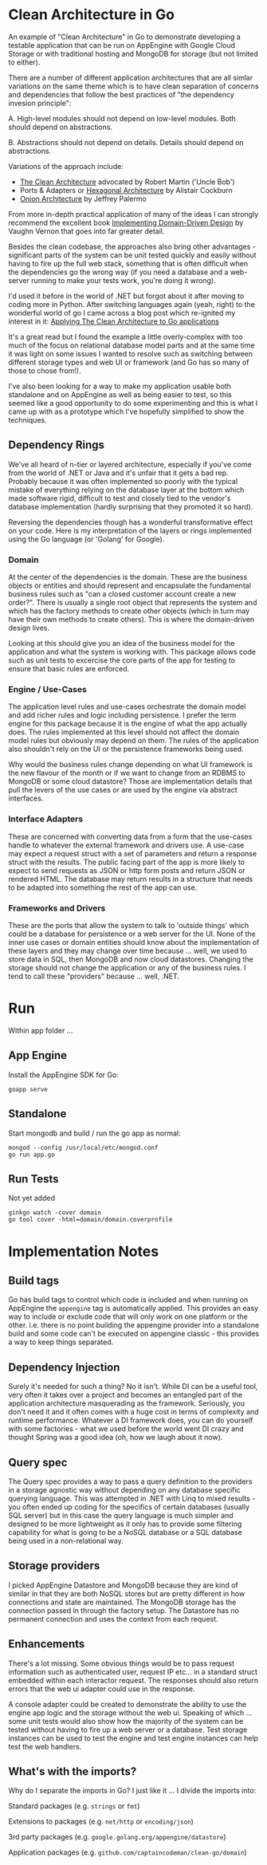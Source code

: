 # Clean Architecture in Go
An example of "Clean Architecture" in Go to demonstrate developing a testable
application that can be run on AppEngine with Google Cloud Storage or with 
traditional hosting and MongoDB for storage (but not limited to either).

There are a number of different application architectures that are all simlar
variations on the same theme which is to have clean separation of concerns and 
dependencies that follow the best practices of "the dependency invesion principle":

A. High-level modules should not depend on low-level modules. Both should depend on abstractions.

B. Abstractions should not depend on details. Details should depend on abstractions.

Variations of the approach include:

* [The Clean Architecture](https://blog.8thlight.com/uncle-bob/2012/08/13/the-clean-architecture.html) advocated by Robert Martin ('Uncle Bob')
* Ports & Adapters or [Hexagonal Architecture](http://alistair.cockburn.us/Hexagonal+architecture) by Alistair Cockburn
* [Onion Architecture](http://jeffreypalermo.com/blog/the-onion-architecture-part-1/) by Jeffrey Palermo

From more in-depth practical application of many of the ideas I can strongly 
recommend the excellent book [Implementing Domain-Driven Design](http://www.amazon.com/Implementing-Domain-Driven-Design-Vaughn-Vernon/dp/0321834577)
by Vaughn Vernon that goes into far greater detail.

Besides the clean codebase, the approaches also bring other advantages - significant
parts of the system can be unit tested quickly and easily without having to fire 
up the full web stack, something that is often difficult when the dependencies 
go the wrong way (if you need a database and a web-server running to make your 
tests work, you're doing it wrong).

I'd used it before in the world of .NET but forgot about it after moving to coding
more in Python. After switching languages again (yeah, right) to the wonderful 
world of go I came across a blog post which re-ignited my interest in it:
[Applying The Clean Architecture to Go applications](http://manuel.kiessling.net/2012/09/28/applying-the-clean-architecture-to-go-applications/)

It's a great read but I found the example a little overly-complex with too much of
the focus on relational database model parts and at the same time it was light
on some issues I wanted to resolve such as switching between different storage types
and web UI or framework (and Go has so many of those to chose from!).

I've also been looking for a way to make my application usable both standalone
and on AppEngine as well as being easier to test, so this seemed like a good opportunity
to do some experimenting and this is what I came up with as a prototype which I've
hopefully simplified to show the techniques.

## Dependency Rings
We've all heard of n-tier or layered architecture, especially if you've come 
from the world of .NET or Java and it's unfair that it gets a bad rep. Probably
because it was often implemented so poorly with the typical mistake of everything
relying on the database layer at the bottom which made software rigid, difficult
to test and closely tied to the vendor's database implementation (hardly surprising
that they promoted it so hard).

Reversing the dependencies though has a wonderful transformative effect on your 
code. Here is my interpretation of the layers or rings implemented using the Go 
language (or 'Golang' for Google).

### Domain
At the center of the dependencies is the domain. These are the business objects
or entities and should represent and encapsulate the fundamental business rules
such as "can a closed customer account create a new order?". There is usually a
single root object that represents the system and which has the factory methods 
to create other objects (which in turn may have their own methods to create others). 
This is where the domain-driven design lives.

Looking at this should give you an idea of the business model for the application
and what the system is working with. This package allows code such as unit tests 
to excercise the core parts of the app for testing to ensure that basic rules are 
enforced.

### Engine / Use-Cases
The application level rules and use-cases orchestrate the domain model and add richer
rules and logic including persistence. I prefer the term engine for this package 
because it is the engine of what the app actually does. The rules implemented at this
level should not affect the domain model rules but obviously may depend on them. 
The rules of the application also shouldn't rely on the UI or the persistence 
frameworks being used.

Why would the business rules change depending on what UI framework is the new flavour 
of the month or if we want to change from an RDBMS to MongoDB or some cloud datastore?
Those are implementation details that pull the levers of the use cases or are used by
the engine via abstract interfaces.

### Interface Adapters
These are concerned with converting data from a form that the use-cases handle to
whatever the external framework and drivers use. A use-case may expect a request 
struct with a set of parameters and return a response struct with the results. The 
public facing part of the app is more likely to expect to send requests as JSON or 
http form posts and return JSON or rendered HTML. The database may return results 
in a structure that needs to be adapted into something the rest of the app can use.

### Frameworks and Drivers
These are the ports that allow the system to talk to 'outside things' which could be
a database for persistence or a web server for the UI. None of the inner use cases 
or domain entities should know about the implementation of these layers and they may 
change over time because ... well, we used to store data in SQL, then MongoDB and 
now cloud datastores. Changing the storage should not change the application or any 
of the business rules. I tend to call these "providers" because ... well, .NET.

# Run
Within app folder ...

## App Engine
Install the AppEngine SDK for Go:

    goapp serve

## Standalone
Start mongodb and build / run the go app as normal:

    mongod --config /usr/local/etc/mongod.conf
    go run app.go

## Run Tests
Not yet added

    ginkgo watch -cover domain
    go tool cover -html=domain/domain.coverprofile

# Implementation Notes

## Build tags
Go has build tags to control which code is included and when running on AppEngine
the `appengine` tag is automatically applied. This provides an easy way to include
or exclude code that will only work on one platform or the other. i.e. there is no
point building the appengine provider into a standalone build and some code can't
be executed on appengine classic - this provides a way to keep things separated.

## Dependency Injection
Surely it's needed for such a thing? No it isn't. While DI can be a useful tool,
very often it takes over a project and becomes an entangled part of the application
architecture masquerading as the framework. Seriously, you don't need it and it 
often comes with a huge cost in terms of complexity and runtime performance. 
Whatever a DI framework does, you can do yourself with some factories - what we
used before the world went DI crazy and thought Spring was a good idea (oh, how
we laugh about it now).

## Query spec
The Query spec provides a way to pass a query definition to the providers in a
storage agnostic way without depending on any database specific querying language.
This was attempted in .NET with Linq to mixed results - you often ended up coding
for the specifics of certain databases (usually SQL server) but in this case the
query language is much simpler and designed to be more lightweight as it only has
to provide some filtering capability for what is going to be a NoSQL database or
a SQL database being used in a non-relational way.

## Storage providers
I picked AppEngine Datastore and MongoDB because they are kind of similar in that
they are both NoSQL stores but are pretty different in how connections and state
are maintained. The MongoDB storage has the connection passed in through the 
factory setup. The Datastore has no permanent connection and uses the context
from each request.

## Enhancements
There's a lot missing. Some obvious things would be to pass request information
such as authenticated user, request IP etc... in a standard struct embedded within
each interactor request. The responses should also return errors that the web ui
adapter could use in the response.

A console adapter could be created to demonstrate the ability to use the engine
app logic and the storage without the web ui. Speaking of which ... some unit tests
would also show how the majority of the system can be tested without having to 
fire up a web server or a database. Test storage instances can be used to test 
the engine and test engine instances can help test the web handlers.  

## What's with the imports?
Why do I separate the imports in Go? I just like it ... I divide the imports into:

Standard packages (e.g. `strings` or `fmt`)

Extensions to packages (e.g. `net/http` or `encoding/json`)

3rd party packages (e.g. `google.golang.org/appengine/datastore`)

Application packages (e.g. `github.com/captaincodeman/clean-go/domain`)